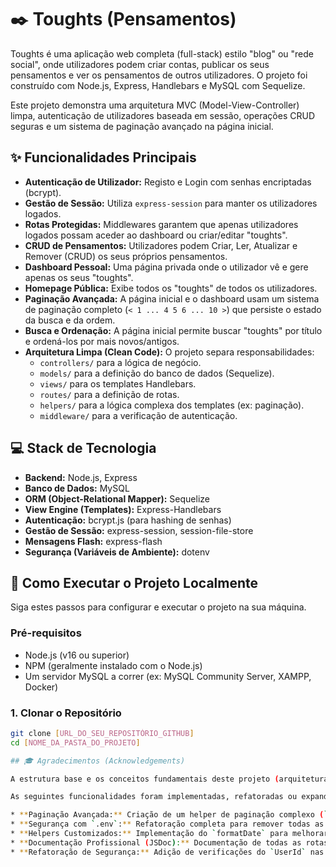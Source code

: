 # ✒️ Toughts (Pensamentos)

Toughts é uma aplicação web completa (full-stack) estilo "blog" ou "rede social", onde utilizadores podem criar contas, publicar os seus pensamentos e ver os pensamentos de outros utilizadores. O projeto foi construído com Node.js, Express, Handlebars e MySQL com Sequelize.

Este projeto demonstra uma arquitetura MVC (Model-View-Controller) limpa, autenticação de utilizadores baseada em sessão, operações CRUD seguras e um sistema de paginação avançado na página inicial.

## ✨ Funcionalidades Principais

* **Autenticação de Utilizador:** Registo e Login com senhas encriptadas (bcrypt).
* **Gestão de Sessão:** Utiliza `express-session` para manter os utilizadores logados.
* **Rotas Protegidas:** Middlewares garantem que apenas utilizadores logados possam aceder ao dashboard ou criar/editar "toughts".
* **CRUD de Pensamentos:** Utilizadores podem Criar, Ler, Atualizar e Remover (CRUD) os seus próprios pensamentos.
* **Dashboard Pessoal:** Uma página privada onde o utilizador vê e gere apenas os seus "toughts".
* **Homepage Pública:** Exibe todos os "toughts" de todos os utilizadores.
* **Paginação Avançada:** A página inicial e o dashboard usam um sistema de paginação completo (`< 1 ... 4 5 6 ... 10 >`) que persiste o estado da busca e da ordem.
* **Busca e Ordenação:** A página inicial permite buscar "toughts" por título e ordená-los por mais novos/antigos.
* **Arquitetura Limpa (Clean Code):** O projeto separa responsabilidades:
    * `controllers/` para a lógica de negócio.
    * `models/` para a definição do banco de dados (Sequelize).
    * `views/` para os templates Handlebars.
    * `routes/` para a definição de rotas.
    * `helpers/` para a lógica complexa dos templates (ex: paginação).
    * `middleware/` para a verificação de autenticação.

## 💻 Stack de Tecnologia

* **Backend:** Node.js, Express
* **Banco de Dados:** MySQL
* **ORM (Object-Relational Mapper):** Sequelize
* **View Engine (Templates):** Express-Handlebars
* **Autenticação:** bcrypt.js (para hashing de senhas)
* **Gestão de Sessão:** express-session, session-file-store
* **Mensagens Flash:** express-flash
* **Segurança (Variáveis de Ambiente):** dotenv

## 🚀 Como Executar o Projeto Localmente

Siga estes passos para configurar e executar o projeto na sua máquina.

### Pré-requisitos

* Node.js (v16 ou superior)
* NPM (geralmente instalado com o Node.js)
* Um servidor MySQL a correr (ex: MySQL Community Server, XAMPP, Docker)

### 1. Clonar o Repositório

```bash
git clone [URL_DO_SEU_REPOSITÓRIO_GITHUB]
cd [NOME_DA_PASTA_DO_PROJETO]

## 🎓 Agradecimentos (Acknowledgements)

A estrutura base e os conceitos fundamentais deste projeto (arquitetura MVC, configuração do Sequelize, autenticação, etc.) foram desenvolvidos seguindo as excelentes aulas do instrutor **Matheus Battisti** na plataforma **Udemy**.

As seguintes funcionalidades foram implementadas, refatoradas ou expandidas por mim, indo além do material original do curso:

* **Paginação Avançada:** Criação de um helper de paginação complexo (`pagination`) que suporta busca e ordenação.
* **Segurança com `.env`:** Refatoração completa para remover todas as senhas e segredos do código-fonte, utilizando variáveis de ambiente.
* **Helpers Customizados:** Implementação do `formatDate` para melhorar a UX.
* **Documentação Profissional (JSDoc):** Documentação de todas as rotas, controllers, models e helpers no padrão JSDoc.
* **Refatoração de Segurança:** Adição de verificações do `UserId` nas rotas de `update` e `delete` para garantir que um utilizador não possa editar *posts* de outro.